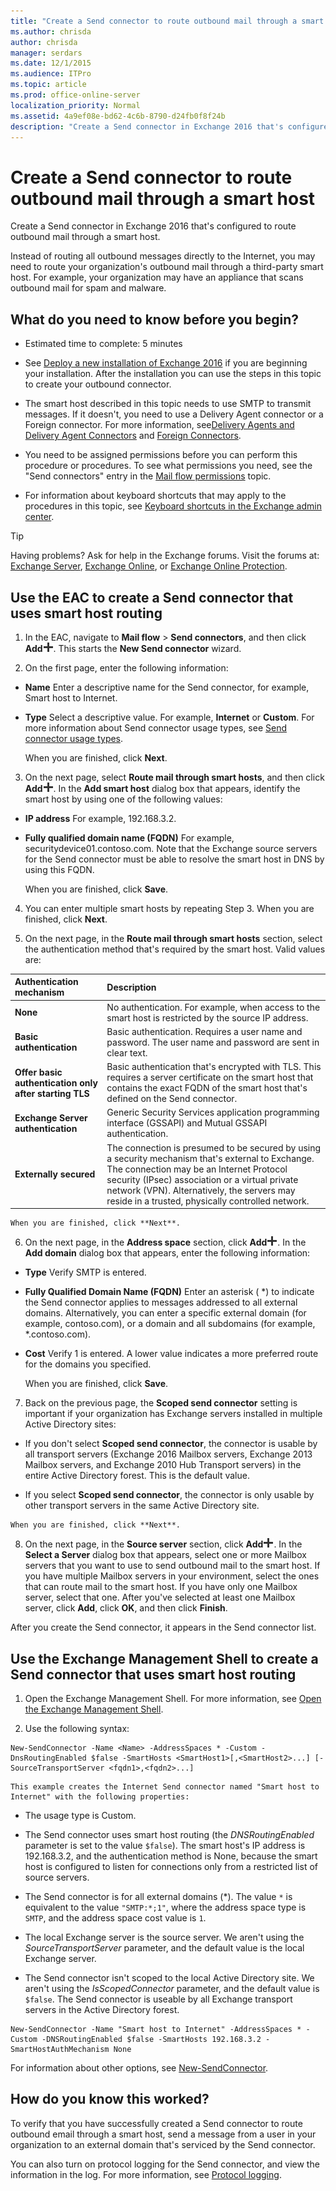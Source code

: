 ```yaml
---
title: "Create a Send connector to route outbound mail through a smart host"
ms.author: chrisda
author: chrisda
manager: serdars
ms.date: 12/1/2015
ms.audience: ITPro
ms.topic: article
ms.prod: office-online-server
localization_priority: Normal
ms.assetid: 4a9ef08e-bd62-4c6b-8790-d24fb0f8f24b
description: "Create a Send connector in Exchange 2016 that's configured to route outbound mail through a smart host."
---
```


# Create a Send connector to route outbound mail through a smart host

Create a Send connector in Exchange 2016 that's configured to route outbound mail through a smart host.
  
Instead of routing all outbound messages directly to the Internet, you may need to route your organization's outbound mail through a third-party smart host. For example, your organization may have an appliance that scans outbound mail for spam and malware.
  
## What do you need to know before you begin?

- Estimated time to complete: 5 minutes
    
- See [Deploy a new installation of Exchange 2016](../../plan-and-deploy/deploy-new-install/deploy-new-install.md) if you are beginning your installation. After the installation you can use the steps in this topic to create your outbound connector. 
    
- The smart host described in this topic needs to use SMTP to transmit messages. If it doesn't, you need to use a Delivery Agent connector or a Foreign connector. For more information, see[Delivery Agents and Delivery Agent Connectors](http://technet.microsoft.com/library/38c942ee-b59d-47ec-87eb-bebad441ada5.aspx) and [Foreign Connectors](http://technet.microsoft.com/library/21c6a7a9-f4d2-4359-9ac9-930701b63a4e.aspx).
    
- You need to be assigned permissions before you can perform this procedure or procedures. To see what permissions you need, see the "Send connectors" entry in the [Mail flow permissions](../../permissions/feature-permissions/mail-flow-permissions.md) topic. 
    
- For information about keyboard shortcuts that may apply to the procedures in this topic, see [Keyboard shortcuts in the Exchange admin center](../../about-documentation/keyboard-shortcuts-in-eac.md).
    
> [!TIP]
> Having problems? Ask for help in the Exchange forums. Visit the forums at: [Exchange Server](https://go.microsoft.com/fwlink/p/?linkId=60612), [Exchange Online](https://go.microsoft.com/fwlink/p/?linkId=267542), or [Exchange Online Protection](https://go.microsoft.com/fwlink/p/?linkId=285351). 
  
## Use the EAC to create a Send connector that uses smart host routing

1. In the EAC, navigate to **Mail flow** > **Send connectors**, and then click **Add**![Add icon](../../media/ITPro_EAC_AddIcon.png). This starts the **New Send connector** wizard. 
    
2. On the first page, enter the following information:
    
  - **Name** Enter a descriptive name for the Send connector, for example, Smart host to Internet.
    
  - **Type** Select a descriptive value. For example, **Internet** or **Custom**. For more information about Send connector usage types, see [Send connector usage types](send-connectors.md#UsageTypes).
    
    When you are finished, click **Next**.
    
3. On the next page, select **Route mail through smart hosts**, and then click **Add**![Add icon](../../media/ITPro_EAC_AddIcon.png). In the **Add smart host** dialog box that appears, identify the smart host by using one of the following values: 
    
  - **IP address** For example, 192.168.3.2. 
    
  - **Fully qualified domain name (FQDN)** For example, securitydevice01.contoso.com. Note that the Exchange source servers for the Send connector must be able to resolve the smart host in DNS by using this FQDN. 
    
    When you are finished, click **Save**.
    
4.  You can enter multiple smart hosts by repeating Step 3. When you are finished, click **Next**.
    
5. On the next page, in the **Route mail through smart hosts** section, select the authentication method that's required by the smart host. Valid values are: 
    
|**Authentication mechanism**|**Description**|
|:-----|:-----|
|**None** <br/> |No authentication. For example, when access to the smart host is restricted by the source IP address.  <br/> |
|**Basic authentication** <br/> |Basic authentication. Requires a user name and password. The user name and password are sent in clear text.  <br/> |
|**Offer basic authentication only after starting TLS** <br/> |Basic authentication that's encrypted with TLS. This requires a server certificate on the smart host that contains the exact FQDN of the smart host that's defined on the Send connector.  <br/> |
|**Exchange Server authentication** <br/> |Generic Security Services application programming interface (GSSAPI) and Mutual GSSAPI authentication.  <br/> |
|**Externally secured** <br/> |The connection is presumed to be secured by using a security mechanism that's external to Exchange. The connection may be an Internet Protocol security (IPsec) association or a virtual private network (VPN). Alternatively, the servers may reside in a trusted, physically controlled network.  <br/> |
   
    When you are finished, click **Next**.
    
6. On the next page, in the **Address space** section, click **Add**![Add icon](../../media/ITPro_EAC_AddIcon.png). In the **Add domain** dialog box that appears, enter the following information: 
    
  - **Type** Verify SMTP is entered. 
    
  - **Fully Qualified Domain Name (FQDN)** Enter an asterisk ( \*) to indicate the Send connector applies to messages addressed to all external domains. Alternatively, you can enter a specific external domain (for example, contoso.com), or a domain and all subdomains (for example, *.contoso.com).
    
  - **Cost** Verify 1 is entered. A lower value indicates a more preferred route for the domains you specified. 
    
    When you are finished, click **Save**.
    
7. Back on the previous page, the **Scoped send connector** setting is important if your organization has Exchange servers installed in multiple Active Directory sites: 
    
  - If you don't select **Scoped send connector**, the connector is usable by all transport servers (Exchange 2016 Mailbox servers, Exchange 2013 Mailbox servers, and Exchange 2010 Hub Transport servers) in the entire Active Directory forest. This is the default value.
    
  -  If you select **Scoped send connector**, the connector is only usable by other transport servers in the same Active Directory site.
    
    When you are finished, click **Next**.
    
8. On the next page, in the **Source server** section, click **Add**![Add icon](../../media/ITPro_EAC_AddIcon.png). In the **Select a Server** dialog box that appears, select one or more Mailbox servers that you want to use to send outbound mail to the smart host. If you have multiple Mailbox servers in your environment, select the ones that can route mail to the smart host. If you have only one Mailbox server, select that one. After you've selected at least one Mailbox server, click **Add**, click **OK**, and then click **Finish**.
    
After you create the Send connector, it appears in the Send connector list.
  
## Use the Exchange Management Shell to create a Send connector that uses smart host routing

1. Open the Exchange Management Shell. For more information, see [Open the Exchange Management Shell](http://technet.microsoft.com/library/63976059-25f8-4b4f-b597-633e78b803c0.aspx).
    
2. Use the following syntax:
    
  ```
  New-SendConnector -Name <Name> -AddressSpaces * -Custom -DnsRoutingEnabled $false -SmartHosts <SmartHost1>[,<SmartHost2>...] [-SourceTransportServer <fqdn1>,<fqdn2>...]
  ```

    This example creates the Internet Send connector named "Smart host to Internet" with the following properties:
    
  - The usage type is Custom.
    
  - The Send connector uses smart host routing (the  _DNSRoutingEnabled_ parameter is set to the value  `$false`). The smart host's IP address is 192.168.3.2, and the authentication method is None, because the smart host is configured to listen for connections only from a restricted list of source servers.
    
  - The Send connector is for all external domains (*). The value  `*` is equivalent to the value  `"SMTP:*;1"`, where the address space type is  `SMTP`, and the address space cost value is  `1`.
    
  - The local Exchange server is the source server. We aren't using the  _SourceTransportServer_ parameter, and the default value is the local Exchange server. 
    
  - The Send connector isn't scoped to the local Active Directory site. We aren't using the  _IsScopedConnector_ parameter, and the default value is  `$false`. The Send connector is useable by all Exchange transport servers in the Active Directory forest.
    
  ```
  New-SendConnector -Name "Smart host to Internet" -AddressSpaces * -Custom -DNSRoutingEnabled $false -SmartHosts 192.168.3.2 -SmartHostAuthMechanism None
  ```

For information about other options, see [New-SendConnector](http://technet.microsoft.com/library/7b315ab0-8778-4835-a252-fb94129d7a8e.aspx).
  
## How do you know this worked?

To verify that you have successfully created a Send connector to route outbound email through a smart host, send a message from a user in your organization to an external domain that's serviced by the Send connector.
  
You can also turn on protocol logging for the Send connector, and view the information in the log. For more information, see [Protocol logging](protocol-logging.md).
  

